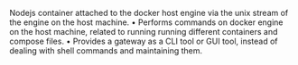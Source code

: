 Nodejs container attached to the docker host engine via the unix stream of the engine on the host machine. 
• Performs commands on docker engine on the host machine, related to running running different containers and compose files. 
• Provides a gateway as a CLI tool or GUI tool, instead of dealing with shell commands and maintaining them. 
